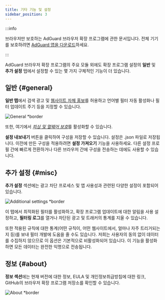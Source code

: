 ```yaml
---
title: 기타 기능 및 설정
sidebar_position: 3
---
```


:::info

브라우저만 보호하는 AdGuard 브라우저 확장 프로그램에 관한 문서입니다. 전체 기기를 보호하려면 [AdGuard 앱을 다운로드](https://agrd.io/download-kb-adblock)하세요.

:::

AdGuard 브라우저 확장 프로그램의 주요 모듈 외에도 확장 프로그램 설정의 **일반** 및 **추가 설정** 탭에서 설정할 수 있는 몇 가지 구체적인 기능이 더 있습니다.

## 일반 {#general}

**일반 탭**에서 검색 광고 및 [웹사이트 자체 홍보](/general/ad-filtering/search-ads)를 허용하고 언어별 필터 자동 활성화나 필터 업데이트 주기 등을 지정할 수 있습니다.

![General \*border](https://cdn.adtidy.org/content/Kb/ad_blocker/browser_extension/ad_blocker_browser_extension_general.png)

또한, 여기에서 [_피싱 및 멀웨어 보호_](/general/browsing-security)를 활성화할 수 있습니다.

**설정 내보내기** 버튼을 클릭하여 구성을 저장할 수 있습니다. 설정은 .json 파일로 저장됩니다. 이전에 만든 구성을 적용하려면 **설정 가져오기** 기능을 사용하세요. 다른 설정 프로필 간에 빠르게 전환하거나 다른 브라우저 간에 구성을 전송하는 데에도 사용할 수 있습니다.

## 추가 설정 {#misc}

**추가 설정** 섹션에는 광고 차단 프로세스 및 앱 사용성과 관련된 다양한 설정이 포함되어 있습니다.

![Additional settings \*border](https://cdn.adtidy.org/content/Kb/ad_blocker/browser_extension/ad_blocker_browser_extension_additional_settings.png)

이 탭에서 최적화된 필터를 활성화하고, 확장 프로그램 업데이트에 대한 알림을 사용 설정하고, **필터링 로그**를 열거나 차단된 광고 및 트래커의 통계를 지울 수 있습니다.

또한 적용된 규칙에 대한 통계(어떤 규칙이, 어떤 웹사이트에서, 얼마나 자주 트리거되는지 등)를 보내 필터 개발에 도움을 줄 수도 있습니다. 저희는 사용자의 동의 없이 데이터를 수집하지 않으므로 이 옵션은 기본적으로 비활성화되어 있습니다. 이 기능을 활성화하면 모든 데이터는 완전한 익명으로 전송됩니다.

## 정보 {#about}

**정보 섹션**에는 현재 버전에 대한 정보, EULA 및 개인정보취급방침에 대한 링크, GitHub의 브라우저 확장 프로그램 저장소를 확인할 수 있습니다.

![About \*border](https://cdn.adtidy.org/content/Kb/ad_blocker/browser_extension/ad_blocker_browser_extension_about.png)
